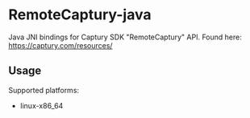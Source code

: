 # RemoteCaptury-java
Java JNI bindings for Captury SDK "RemoteCaptury" API. Found here: https://captury.com/resources/

## Usage
Supported platforms:
- linux-x86_64
